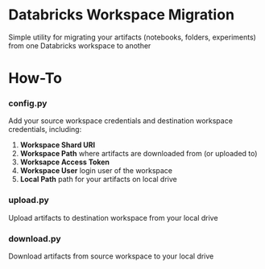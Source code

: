 # Databricks Workspace Migration
Simple utility for migrating your artifacts (notebooks, folders, experiments) from one Databricks workspace to another

# How-To

### config.py   
Add your source workspace credentials and destination workspace credentials, including:   
1. **Workspace Shard URI**   
1. **Workspace Path** where artifacts are downloaded from (or uploaded to)   
1. **Worksapce Access Token**   
1. **Workspace User** login user of the workspace   
1. **Local Path** path for your artifacts on local drive   

### upload.py     
Upload artifacts to destination workspace from your local drive   

### download.py 
Download artifacts from source workspace to your local drive   

